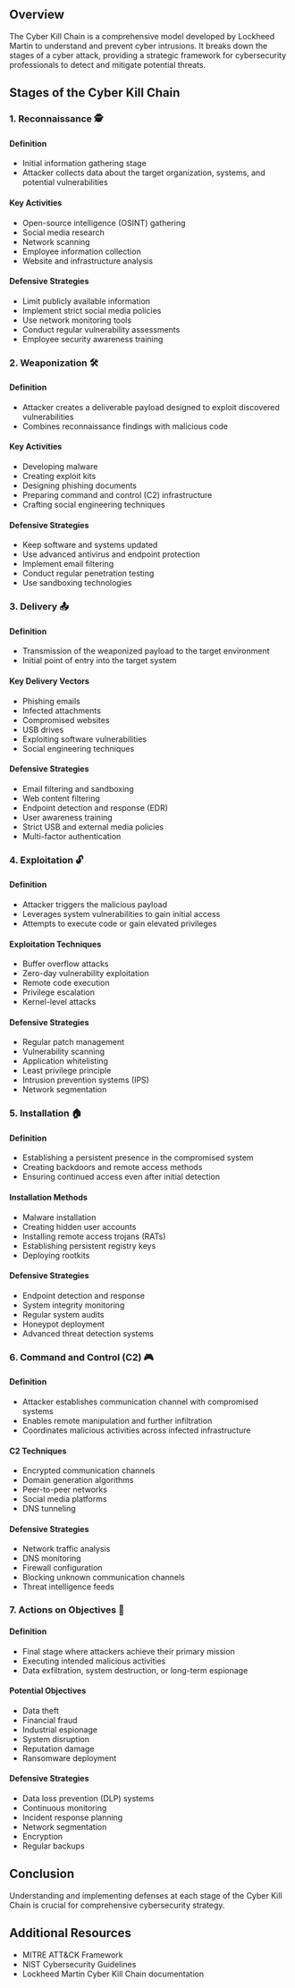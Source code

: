 ## Overview

The Cyber Kill Chain is a comprehensive model developed by Lockheed Martin to understand and prevent cyber intrusions. It breaks down the stages of a cyber attack, providing a strategic framework for cybersecurity professionals to detect and mitigate potential threats.

## Stages of the Cyber Kill Chain

### 1. Reconnaissance 🕵️

#### Definition

- Initial information gathering stage
- Attacker collects data about the target organization, systems, and potential vulnerabilities

#### Key Activities

- Open-source intelligence (OSINT) gathering
- Social media research
- Network scanning
- Employee information collection
- Website and infrastructure analysis

#### Defensive Strategies

- Limit publicly available information
- Implement strict social media policies
- Use network monitoring tools
- Conduct regular vulnerability assessments
- Employee security awareness training

### 2. Weaponization 🛠️

#### Definition

- Attacker creates a deliverable payload designed to exploit discovered vulnerabilities
- Combines reconnaissance findings with malicious code

#### Key Activities

- Developing malware
- Creating exploit kits
- Designing phishing documents
- Preparing command and control (C2) infrastructure
- Crafting social engineering techniques

#### Defensive Strategies

- Keep software and systems updated
- Use advanced antivirus and endpoint protection
- Implement email filtering
- Conduct regular penetration testing
- Use sandboxing technologies

### 3. Delivery 📤

#### Definition

- Transmission of the weaponized payload to the target environment
- Initial point of entry into the target system

#### Key Delivery Vectors

- Phishing emails
- Infected attachments
- Compromised websites
- USB drives
- Exploiting software vulnerabilities
- Social engineering techniques

#### Defensive Strategies

- Email filtering and sandboxing
- Web content filtering
- Endpoint detection and response (EDR)
- User awareness training
- Strict USB and external media policies
- Multi-factor authentication

### 4. Exploitation 🔓

#### Definition

- Attacker triggers the malicious payload
- Leverages system vulnerabilities to gain initial access
- Attempts to execute code or gain elevated privileges

#### Exploitation Techniques

- Buffer overflow attacks
- Zero-day vulnerability exploitation
- Remote code execution
- Privilege escalation
- Kernel-level attacks

#### Defensive Strategies

- Regular patch management
- Vulnerability scanning
- Application whitelisting
- Least privilege principle
- Intrusion prevention systems (IPS)
- Network segmentation

### 5. Installation 🏠

#### Definition

- Establishing a persistent presence in the compromised system
- Creating backdoors and remote access methods
- Ensuring continued access even after initial detection

#### Installation Methods

- Malware installation
- Creating hidden user accounts
- Installing remote access trojans (RATs)
- Establishing persistent registry keys
- Deploying rootkits

#### Defensive Strategies

- Endpoint detection and response
- System integrity monitoring
- Regular system audits
- Honeypot deployment
- Advanced threat detection systems

### 6. Command and Control (C2) 🎮

#### Definition

- Attacker establishes communication channel with compromised systems
- Enables remote manipulation and further infiltration
- Coordinates malicious activities across infected infrastructure

#### C2 Techniques

- Encrypted communication channels
- Domain generation algorithms
- Peer-to-peer networks
- Social media platforms
- DNS tunneling

#### Defensive Strategies

- Network traffic analysis
- DNS monitoring
- Firewall configuration
- Blocking unknown communication channels
- Threat intelligence feeds

### 7. Actions on Objectives 🎯

#### Definition

- Final stage where attackers achieve their primary mission
- Executing intended malicious activities
- Data exfiltration, system destruction, or long-term espionage

#### Potential Objectives

- Data theft
- Financial fraud
- Industrial espionage
- System disruption
- Reputation damage
- Ransomware deployment

#### Defensive Strategies

- Data loss prevention (DLP) systems
- Continuous monitoring
- Incident response planning
- Network segmentation
- Encryption
- Regular backups

## Conclusion

Understanding and implementing defenses at each stage of the Cyber Kill Chain is crucial for comprehensive cybersecurity strategy.

## Additional Resources

- MITRE ATT&CK Framework
- NIST Cybersecurity Guidelines
- Lockheed Martin Cyber Kill Chain documentation